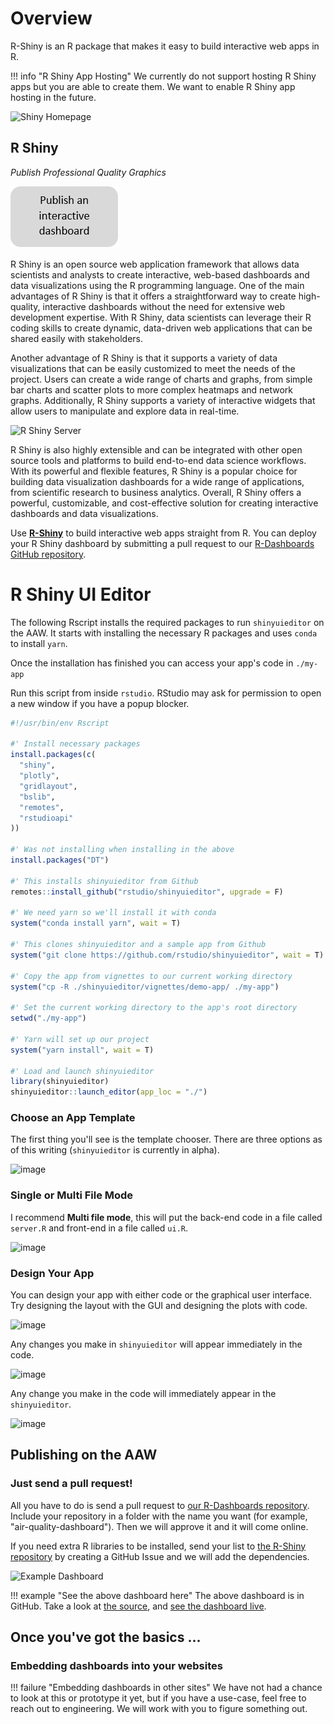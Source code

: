 # Overview

R-Shiny is an R package that makes it easy to build interactive web apps in R. 

!!! info "R Shiny App Hosting"
    We currently do not support hosting R Shiny apps but you are able to create them. We want to enable R Shiny app hosting in the future.

![Shiny Homepage](../images/readme/shiny_ui.png)

## R Shiny

_Publish Professional Quality Graphics_

[![InteractiveDashboard](../images/InteractiveDashboard.PNG)](/2-Publishing/R-Shiny/)

R Shiny is an open source web application framework that allows data scientists and analysts to create interactive, web-based dashboards and data visualizations using the R programming language. One of the main advantages of R Shiny is that it offers a straightforward way to create high-quality, interactive dashboards without the need for extensive web development expertise. With R Shiny, data scientists can leverage their R coding skills to create dynamic, data-driven web applications that can be shared easily with stakeholders.

Another advantage of R Shiny is that it supports a variety of data visualizations that can be easily customized to meet the needs of the project. Users can create a wide range of charts and graphs, from simple bar charts and scatter plots to more complex heatmaps and network graphs. Additionally, R Shiny supports a variety of interactive widgets that allow users to manipulate and explore data in real-time.

![R Shiny Server](../images/readme/shiny_ui.png)

R Shiny is also highly extensible and can be integrated with other open source tools and platforms to build end-to-end data science workflows. With its powerful and flexible features, R Shiny is a popular choice for building data visualization dashboards for a wide range of applications, from scientific research to business analytics. Overall, R Shiny offers a powerful, customizable, and cost-effective solution for creating interactive dashboards and data visualizations.

Use **[R-Shiny](/2-Publishing/R-Shiny/)** to build interactive web apps straight from R. You can deploy your R Shiny dashboard by submitting a pull request to our [R-Dashboards GitHub repository](https://github.com/StatCan/R-dashboards).

# R Shiny UI Editor

The following Rscript installs the required packages to run `shinyuieditor` on the AAW. It starts with installing the necessary R packages and uses `conda` to install `yarn`.

Once the installation has finished you can access your app's code in `./my-app`

Run this script from inside `rstudio`. RStudio may ask for permission to open a new window if you have a popup blocker.

``` r title="setup-shinyuieditor.R" linenums="1"
#!/usr/bin/env Rscript

#' Install necessary packages
install.packages(c(
  "shiny",
  "plotly",
  "gridlayout",
  "bslib",
  "remotes",
  "rstudioapi"
))

#' Was not installing when installing in the above
install.packages("DT") 

#' This installs shinyuieditor from Github
remotes::install_github("rstudio/shinyuieditor", upgrade = F)

#' We need yarn so we'll install it with conda
system("conda install yarn", wait = T)

#' This clones shinyuieditor and a sample app from Github
system("git clone https://github.com/rstudio/shinyuieditor", wait = T)

#' Copy the app from vignettes to our current working directory
system("cp -R ./shinyuieditor/vignettes/demo-app/ ./my-app")

#' Set the current working directory to the app's root directory
setwd("./my-app")

#' Yarn will set up our project
system("yarn install", wait = T)

#' Load and launch shinyuieditor
library(shinyuieditor)
shinyuieditor::launch_editor(app_loc = "./")
```

### Choose an App Template

The first thing you'll see is the template chooser. There are three options as of this writing (`shinyuieditor` is currently in alpha).

![image](https://user-images.githubusercontent.com/8212170/229583104-9404ad01-26cd-4260-bce6-6fe32ffab7d8.png)

### Single or Multi File Mode

I recommend **Multi file mode**, this will put the back-end code in a file called `server.R` and front-end in a file called `ui.R`.

![image](https://user-images.githubusercontent.com/8212170/229584803-452bcdb9-4aa6-4902-805e-845d0b939016.png)

### Design Your App

You can design your app with either code or the graphical user interface. Try designing the layout with the GUI and designing the plots with code.

![image](https://user-images.githubusercontent.com/8212170/229589867-19bf334c-4789-4228-99ec-44583b119e29.png)

Any changes you make in `shinyuieditor` will appear immediately in the code. 

![image](https://user-images.githubusercontent.com/8212170/229637808-38dc0ed3-902a-44db-bfa0-193ef25af6ca.png)

Any change you make in the code will immediately appear in the `shinyuieditor`.

![image](https://user-images.githubusercontent.com/8212170/229637972-b4a263f5-27f0-4160-8b43-9250ace72999.png)

## Publishing on the AAW

### Just send a pull request!

All you have to do is send a pull request to [our R-Dashboards repository](https://github.com/StatCan/R-dashboards). Include your repository in a folder with the name you want (for example, "air-quality-dashboard"). Then we will approve it and it will come online.

If you need extra R libraries to be installed, send your list to [the R-Shiny repository](https://github.com/StatCan/shiny) by creating a GitHub Issue and we will add the dependencies.

![Example Dashboard](../images/example_shiny_dashboard.png)

<!-- prettier-ignore -->
!!! example "See the above dashboard here"
    The above dashboard is in GitHub. Take a look at [the source](https://github.com/StatCan/R-dashboards/tree/master/bus-dashboard), and [see the dashboard live](https://shiny.covid.cloud.statcan.ca/bus-dashboard).

## Once you've got the basics ...

### Embedding dashboards into your websites

<!-- prettier-ignore -->
!!! failure "Embedding dashboards in other sites"
    We have not had a chance to look at this or prototype it yet, but if you have a use-case, feel free to reach out to engineering. We will work with you to figure something out.
